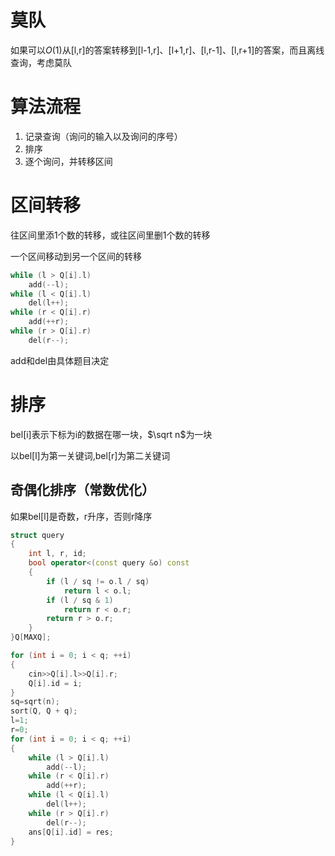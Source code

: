 # 莫队
如果可以$O(1)$从[l,r]的答案转移到[l-1,r]、[l+1,r]、[l,r-1]、[l,r+1]的答案，而且离线查询，考虑莫队

# 算法流程
1. 记录查询（询问的输入以及询问的序号）
2. 排序
3. 逐个询问，并转移区间

# 区间转移
往区间里添1个数的转移，或往区间里删1个数的转移

一个区间移动到另一个区间的转移
```cpp
while (l > Q[i].l)
    add(--l);
while (l < Q[i].l)
    del(l++);
while (r < Q[i].r)
    add(++r);
while (r > Q[i].r)
    del(r--);
```

add和del由具体题目决定

# 排序
bel[i]表示下标为i的数据在哪一块，$\sqrt n$为一块

以bel[l]为第一关键词,bel[r]为第二关键词

## 奇偶化排序（常数优化）
如果bel[l]是奇数，r升序，否则r降序

```cpp
struct query
{
    int l, r, id;
    bool operator<(const query &o) const
    {
        if (l / sq != o.l / sq) 
            return l < o.l;
        if (l / sq & 1)
            return r < o.r;
        return r > o.r;
    }
}Q[MAXQ];

for (int i = 0; i < q; ++i)
{
    cin>>Q[i].l>>Q[i].r;
    Q[i].id = i;
}
sq=sqrt(n);
sort(Q, Q + q);
l=1;
r=0;
for (int i = 0; i < q; ++i)
{
    while (l > Q[i].l)
        add(--l);
    while (r < Q[i].r)
        add(++r);
    while (l < Q[i].l)
        del(l++);
    while (r > Q[i].r)
        del(r--);
    ans[Q[i].id] = res;
}
```